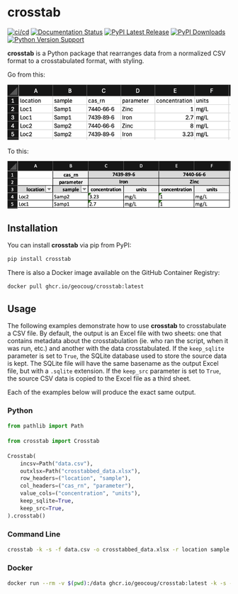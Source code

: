 # crosstab

[![ci/cd](https://github.com/geocoug/crosstab/actions/workflows/ci-cd.yaml/badge.svg)](https://github.com/geocoug/crosstab/actions/workflows/ci-cd.yaml)
[![Documentation Status](https://readthedocs.org/projects/crosstab/badge/?version=latest)](https://crosstab.readthedocs.io/en/latest/?badge=latest)
[![PyPI Latest Release](https://img.shields.io/pypi/v/crosstab.svg)](https://pypi.org/project/crosstab/)
[![PyPI Downloads](https://img.shields.io/pypi/dm/crosstab.svg?label=pypi%20downloads)](https://pypi.org/project/crosstab/)
[![Python Version Support](https://img.shields.io/pypi/pyversions/crosstab.svg)](https://pypi.org/project/crosstab/)

**crosstab** is a Python package that rearranges data from a normalized CSV format to a crosstabulated format, with styling.

Go from this:

![Crosstab Input](https://raw.githubusercontent.com/geocoug/crosstab/main/crosstab-input.png)

To this:

![Crosstab Output](https://raw.githubusercontent.com/geocoug/crosstab/main/crosstab-output.png)

## Installation

You can install **crosstab** via pip from PyPI:

```bash
pip install crosstab
```

There is also a Docker image available on the GitHub Container Registry:

```bash
docker pull ghcr.io/geocoug/crosstab:latest
```

## Usage

The following examples demonstrate how to use **crosstab** to crosstabulate a CSV file. By default, the output is an Excel file with two sheets: one that contains metadata about the crosstabulation (ie. who ran the script, when it was run, etc.) and another with the data crosstabulated. If the `keep_sqlite` parameter is set to `True`, the SQLite database used to store the source data is kept. The SQLite file will have the same basename as the output Excel file, but with a `.sqlite` extension. If the `keep_src` parameter is set to `True`, the source CSV data is copied to the Excel file as a third sheet.

Each of the examples below will produce the exact same output.

### Python

```python
from pathlib import Path

from crosstab import Crosstab

Crosstab(
    incsv=Path("data.csv"),
    outxlsx=Path("crosstabbed_data.xlsx"),
    row_headers=("location", "sample"),
    col_headers=("cas_rn", "parameter"),
    value_cols=("concentration", "units"),
    keep_sqlite=True,
    keep_src=True,
).crosstab()
```

### Command Line

```bash
crosstab -k -s -f data.csv -o crosstabbed_data.xlsx -r location sample -c cas_rn parameter -v concentration units
```

### Docker

```bash
docker run --rm -v $(pwd):/data ghcr.io/geocoug/crosstab:latest -k -s -f /data/data.csv -o /data/crosstabbed_data.xlsx -r location sample -c cas_rn parameter -v concentration units
```
